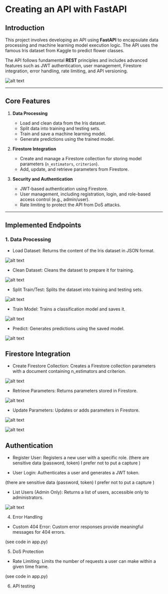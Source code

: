 # **Creating an API with FastAPI**

## **Introduction**
This project involves developing an API using **FastAPI** to encapsulate data processing and machine learning model execution logic. The API uses the famous Iris dataset from Kaggle to predict flower classes.

The API follows fundamental **REST** principles and includes advanced features such as JWT authentication, user management, Firestore integration, error handling, rate limiting, and API versioning.

![alt text](<TP2 and  3/data/images/vue_ensemble.png>)

---

## **Core Features**
1. **Data Processing**
   - Load and clean data from the Iris dataset.
   - Split data into training and testing sets.
   - Train and save a machine learning model.
   - Generate predictions using the trained model.

2. **Firestore Integration**
   - Create and manage a Firestore collection for storing model parameters (`n_estimators`, `criterion`).
   - Add, update, and retrieve parameters from Firestore.

3. **Security and Authentication**
   - JWT-based authentication using Firestore.
   - User management, including registration, login, and role-based access control (e.g., admin/user).
   - Rate limiting to protect the API from DoS attacks.

---

## Implemented Endpoints
### 1. Data Processing
- Load Dataset:
Returns the content of the Iris dataset in JSON format.

![alt text](<TP2 and  3/data/images/load_data2.png>)

- Clean Dataset:
Cleans the dataset to prepare it for training.

![alt text](<TP2 and  3/data/images/clean_data2.png>)

- Split Train/Test:
Splits the dataset into training and testing sets.

![alt text](<TP2 and  3/data/images/split_data2.png>)


- Train Model:
Trains a classification model and saves it.

![alt text](<TP2 and  3/data/images/train_data2.png>)

- Predict:
Generates predictions using the saved model.

![alt text](<TP2 and  3/data/images/predict_data2.png>)


## Firestore Integration
- Create Firestore Collection:
Creates a Firestore collection parameters with a document containing n_estimators and criterion.

![alt text](<TP2 and  3/data/images/create_collection.png>)

- Retrieve Parameters:
Returns parameters stored in Firestore.

![alt text](<TP2 and  3/data/images/params.png>)

- Update Parameters:
Updates or adds parameters in Firestore.

![alt text](<TP2 and  3/data/images/param_1.png>)

![alt text](<TP2 and  3/data/images/param2_aprèsModif.png>)

## Authentication
- Register User:
Registers a new user with a specific role.
(there are sensitive data (password, token) I prefer not to put a capture )

- User Login:
Authenticates a user and generates a JWT token.

(there are sensitive data (password, token) I prefer not to put a capture )

- List Users (Admin Only):
Returns a list of users, accessible only to administrators.

![alt text](<TP2 and  3/data/images/list_user.png>)


4. Error Handling
- Custom 404 Error:
Custom error responses provide meaningful messages for 404 errors.

(see code in app.py)

5. DoS Protection
- Rate Limiting:
Limits the number of requests a user can make within a given time frame.

(see code in app.py)

6. API testing